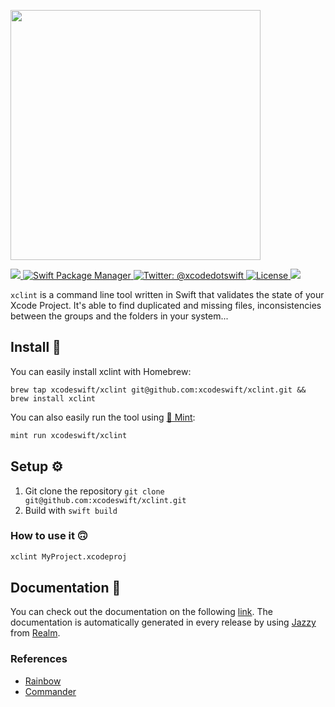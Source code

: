 <img src="assets/header.png" width="400"/><br/>

<a href="https://travis-ci.org/carambalabs/xclint">
    <img src="https://travis-ci.org/carambalabs/xclint.svg?branch=master">
</a>
<a href="https://swift.org/package-manager">
    <img src="https://img.shields.io/badge/spm-compatible-brightgreen.svg?style=flat" alt="Swift Package Manager" />
</a>
<a href="https://twitter.com/xcodedotswift">
    <img src="https://img.shields.io/badge/contact-@xcodedotswift-blue.svg?style=flat" alt="Twitter: @xcodedotswift" />
</a>
<a href="https://opensource.org/licenses/MIT">
  <img src="https://img.shields.io/badge/License-MIT-yellow.svg" alt="License" />
</a>
<a href="https://zenhub.com"><img src="https://raw.githubusercontent.com/ZenHubIO/support/master/zenhub-badge.png"></a>

`xclint` is a command line tool written in Swift that validates the state of your Xcode Project. It's able to find duplicated and missing files, inconsistencies between the groups and the folders in your system...

## Install 🥑

You can easily install xclint with Homebrew:

```
brew tap xcodeswift/xclint git@github.com:xcodeswift/xclint.git && brew install xclint
```

You can also easily run the tool using [🌱 Mint](https://github.com/yonaskolb/mint):

```bash
mint run xcodeswift/xclint
```

## Setup ⚙️

1. Git clone the repository `git clone git@github.com:xcodeswift/xclint.git`
2. Build with `swift build`


### How to use it 🙃

```bash
xclint MyProject.xcodeproj
```

## Documentation 📄
You can check out the documentation on the following [link](https://xcodeswift.github.io/xclint/index.html). The documentation is automatically generated in every release by using [Jazzy](https://github.com/realm/jazzy) from [Realm](https://realm.io).

### References

- [Rainbow](https://github.com/onevcat/Rainbow)
- [Commander](https://github.com/kylef/Commander.git)
